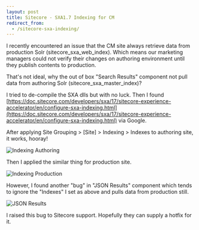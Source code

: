 ```yaml
---
layout: post
title: Sitecore - SXA1.7 Indexing for CM
redirect_from:
  - /sitecore-sxa-indexing/
---
```


I recently encountered an issue that the CM site always retrieve data from production Solr (sitecore_sxa_web_index). Which means our marketing managers could not verify their changes on authoring environment until they publish contents to production. 

That's not ideal, why the out of box "Search Results" component not pull data from authoring Solr (sitecore_sxa_master_index)?


I tried to de-compile the SXA dlls but with no luck. Then I found [https://doc.sitecore.com/developers/sxa/17/sitecore-experience-accelerator/en/configure-sxa-indexing.html](https://doc.sitecore.com/developers/sxa/17/sitecore-experience-accelerator/en/configure-sxa-indexing.html) via Google.

After applying Site Grouping > [Site] > Indexing > Indexes to authoring site, it works, hooray!

<img src='{{ "/public/assets/img/sitecore_idx_auth.png" | relative_url }}' alt="Indexing Authoring" />

Then I applied the similar thing for production site.

<img src='{{ "/public/assets/img/sitecore_idx_prod.png" | relative_url }}' alt="Indexing Production" />

However, I found another "bug" in "JSON Results" component which tends to ignore the "Indexes" I set as above and pulls data from production still.

<img src='{{ "/public/assets/img/sitecore_json_results.png" | relative_url }}' alt="JSON Results" />

I raised this bug to Sitecore support. Hopefully they can supply a hotfix for it.